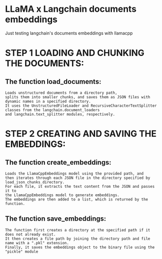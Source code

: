 # LLaMA x Langchain documents embeddings
Just testing langchain's documents embeddings with llamacpp

# STEP 1 LOADING AND CHUNKING THE DOCUMENTS:

  ## The function load_documents:
    Loads unstructured documents from a directory path, 
    splits them into smaller chunks, and saves them as JSON files with dynamic names in a specified directory. 
    It uses the UnstructuredFileLoader and RecursiveCharacterTextSplitter classes from the langchain.document_loaders 
    and langchain.text_splitter modules, respectively.
  
# STEP 2 CREATING AND SAVING THE EMBEDDINGS:

  ## The function create_embeddings:
    Loads the LlamaCppEmbeddings model using the provided path, and 
    then iterates through each JSON file in the directory specified by load_json_chunks_directory. 
    For each file, it extracts the text content from the JSON and passes it to 
    the LlamaCppEmbeddings model to generate embeddings. 
    The embeddings are then added to a list, which is returned by the function.
    
  ## The function save_embeddings:
    The function first creates a directory at the specified path if it does not already exist. 
    It then creates a file path by joining the directory path and file name with a ".pkl" extension. 
    Finally, it saves the embeddings object to the binary file using the "pickle" module
